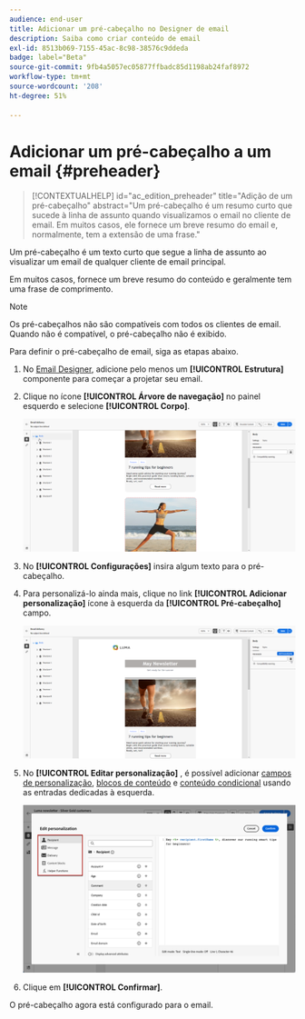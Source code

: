 ```yaml
---
audience: end-user
title: Adicionar um pré-cabeçalho no Designer de email
description: Saiba como criar conteúdo de email
exl-id: 8513b069-7155-45ac-8c98-38576c9ddeda
badge: label="Beta"
source-git-commit: 9fb4a5057ec05877ffbadc85d1198ab24faf8972
workflow-type: tm+mt
source-wordcount: '208'
ht-degree: 51%

---
```


# Adicionar um pré-cabeçalho a um email {#preheader}

>[!CONTEXTUALHELP]
>id="ac_edition_preheader"
>title="Adição de um pré-cabeçalho"
>abstract="Um pré-cabeçalho é um resumo curto que sucede à linha de assunto quando visualizamos o email no cliente de email. Em muitos casos, ele fornece um breve resumo do email e, normalmente, tem a extensão de uma frase."

Um pré-cabeçalho é um texto curto que segue a linha de assunto ao visualizar um email de qualquer cliente de email principal.

Em muitos casos, fornece um breve resumo do conteúdo e geralmente tem uma frase de comprimento.

>[!NOTE]
>
>Os pré-cabeçalhos não são compatíveis com todos os clientes de email. Quando não é compatível, o pré-cabeçalho não é exibido.

Para definir o pré-cabeçalho de email, siga as etapas abaixo.

1. No [Email Designer](create-email-content.md), adicione pelo menos um **[!UICONTROL Estrutura]** componente para começar a projetar seu email.

1. Clique no ícone **[!UICONTROL Árvore de navegação]** no painel esquerdo e selecione **[!UICONTROL Corpo]**.

   ![](assets/preheader_body.png)

1. No **[!UICONTROL Configurações]** insira algum texto para o pré-cabeçalho.

1. Para personalizá-lo ainda mais, clique no link **[!UICONTROL Adicionar personalização]** ícone à esquerda da **[!UICONTROL Pré-cabeçalho]** campo.

   ![](assets/preheader_body_settings.png)

1. No **[!UICONTROL Editar personalização]** , é possível adicionar [campos de personalização](../personalization/personalize.md), [blocos de conteúdo](../personalization/content-blocks.md) e [conteúdo condicional](../personalization/conditions.md) usando as entradas dedicadas à esquerda.

   ![](assets/preheader_body_personalization.png)

1. Clique em **[!UICONTROL Confirmar]**.

O pré-cabeçalho agora está configurado para o email.

